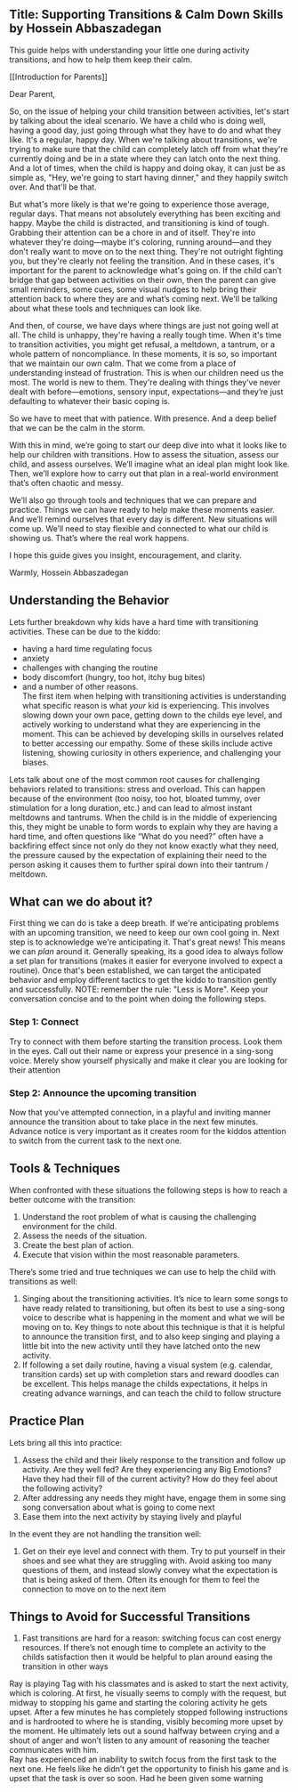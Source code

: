 ## Title: Supporting Transitions & Calm Down Skills by Hossein Abbaszadegan

This guide helps with understanding your little one during activity transitions, and how to help them keep their calm.  

[[Introduction for Parents]]

Dear Parent,

So, on the issue of helping your child transition between activities, let's start by talking about the ideal scenario. We have a child who is doing well, having a good day, just going through what they have to do and what they like. It's a regular, happy day. When we're talking about transitions, we're trying to make sure that the child can completely latch off from what they're currently doing and be in a state where they can latch onto the next thing. And a lot of times, when the child is happy and doing okay, it can just be as simple as, "Hey, we're going to start having dinner," and they happily switch over. And that'll be that.

But what's more likely is that we're going to experience those average, regular days. That means not absolutely everything has been exciting and happy. Maybe the child is distracted, and transitioning is kind of tough. Grabbing their attention can be a chore in and of itself. They're into whatever they're doing—maybe it's coloring, running around—and they don't really want to move on to the next thing. They're not outright fighting you, but they're clearly not feeling the transition. And in these cases, it's important for the parent to acknowledge what's going on. If the child can’t bridge that gap between activities on their own, then the parent can give small reminders, some cues, some visual nudges to help bring their attention back to where they are and what’s coming next. We'll be talking about what these tools and techniques can look like.

And then, of course, we have days where things are just not going well at all. The child is unhappy, they're having a really tough time. When it's time to transition activities, you might get refusal, a meltdown, a tantrum, or a whole pattern of noncompliance. In these moments, it is so, so important that we maintain our own calm. That we come from a place of understanding instead of frustration. This is when our children need us the most. The world is new to them. They're dealing with things they’ve never dealt with before—emotions, sensory input, expectations—and they’re just defaulting to whatever their basic coping is.

So we have to meet that with patience. With presence. And a deep belief that we can be the calm in the storm.

With this in mind, we’re going to start our deep dive into what it looks like to help our children with transitions. How to assess the situation, assess our child, and assess ourselves. We’ll imagine what an ideal plan might look like. Then, we’ll explore how to carry out that plan in a real-world environment that’s often chaotic and messy.

We’ll also go through tools and techniques that we can prepare and practice. Things we can have ready to help make these moments easier. And we’ll remind ourselves that every day is different. New situations will come up. We’ll need to stay flexible and connected to what our child is showing us. That’s where the real work happens.

I hope this guide gives you insight, encouragement, and clarity.

Warmly, Hossein Abbaszadegan

## Understanding the Behavior

Lets further breakdown why kids have a hard time with transitioning activities. These can be due to the kiddo:  
- having a hard time regulating focus  
- anxiety  
- challenges with changing the routine  
- body discomfort (hungry, too hot, itchy bug bites)  
- and a number of other reasons.  
The first item when helping with transitioning activities is understanding what specific reason is what _your_ kid is experiencing. This involves slowing down your own pace, getting down to the childs eye level, and actively working to understand what they are experiencing in the moment. This can be achieved by developing skills in ourselves related to better accessing our empathy. Some of these skills include active listening, showing curiosity in others experience, and challenging your biases.

Lets talk about one of the most common root causes for challenging behaviors related to transitions: stress and overload. This can happen because of the environment (too noisy, too hot, bloated tummy, over stimulation for a long duration, etc.) and can lead to almost instant meltdowns and tantrums. When the child is in the middle of experiencing this, they might be unable to form words to explain why they are having a hard time, and often questions like “What do you need?” often have a backfiring effect since not only do they not know exactly what they need, the pressure caused by the expectation of explaining their need to the person asking it causes them to further spiral down into their tantrum / meltdown.

## What can we do about it?

First thing we can do is take a deep breath. If we're anticipating problems with an upcoming transition, we need to keep our own cool going in.
Next step is to acknowledge we're anticipating it. That's great news! This means we can *plan* around it. Generally speaking, its a good idea to always follow a set plan for transitions (makes it easier for everyone involved to expect a routine). Once that's been established, we can target the anticipated behavior and employ different tactics to get the kiddo to transition gently and successfully.
NOTE: remember the rule: "Less is More". Keep your conversation concise and to the point when doing the following steps.

### Step 1: Connect

Try to connect with them before starting the transition process. Look them in the eyes. Call out their name or express your presence in a sing-song voice. Merely show yourself physically and make it clear you are looking for their attention

 ### Step 2: Announce the upcoming transition

Now that you've attempted connection, in a playful and inviting manner announce the transition about to take place in the next few minutes. Advance notice is very important as it creates room for the kiddos attention to switch from the current task to the next one.
## Tools & Techniques  

When confronted with these situations the following steps is how to reach a better outcome with the transition:

1. Understand the root problem of what is causing the challenging environment for the child.
2. Assess the needs of the situation.
3. Create the best plan of action.
4. Execute that vision within the most reasonable parameters.

There’s some tried and true techniques we can use to help the child with transitions as well:

1. Singing about the transitioning activities. It’s nice to learn some songs to have ready related to transitioning, but often its best to use a sing-song voice to describe what is happening in the moment and what we will be moving on to. Key things to note about this technique is that it is helpful to announce the transition first, and to also keep singing and playing a little bit into the new activity until they have latched onto the new activity.
2. If following a set daily routine, having a visual system (e.g. calendar, transition cards) set up with completion stars and reward doodles can be excellent. This helps manage the childs expectations, it helps in creating advance warnings, and can teach the child to follow structure

## Practice Plan

Lets bring all this into practice:

1. Assess the child and their likely response to the transition and follow up activity. Are they well fed? Are they experiencing any Big Emotions? Have they had their fill of the current activity? How do they feel about the following activity?
2. After addressing any needs they might have, engage them in some sing song conversation about what is going to come next
3. Ease them into the next activity by staying lively and playful

In the event they are not handling the transition well:

1. Get on their eye level and connect with them. Try to put yourself in their shoes and see what they are struggling with. Avoid asking too many questions of them, and instead slowly convey what the expectation is that is being asked of them. Often its enough for them to feel the connection to move on to the next item

## Things to Avoid for Successful Transitions

1. Fast transitions are hard for a reason: switching focus can cost energy resources. If there’s not enough time to complete an activity to the childs satisfaction then it would be helpful to plan around easing the transition in other ways

Ray is playing Tag with his classmates and is asked to start the next activity, which is coloring. At first, he visually seems to comply with the request, but midway to stopping his game and starting the coloring activity he gets upset. After a few minutes he has completely stopped following instructions and is hardrooted to where he is standing, visibly becoming more upset by the moment. He ultimately lets out a sound halfway between crying and a shout of anger and won’t listen to any amount of reasoning the teacher communicates with him.  
Ray has experienced an inability to switch focus from the first task to the next one. He feels like he didn’t get the opportunity to finish his game and is upset that the task is over so soon. Had he been given some warning


